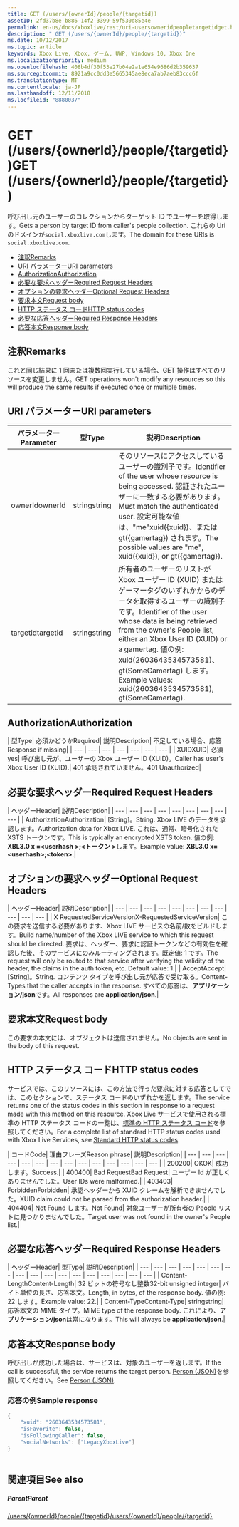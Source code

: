 ```yaml
---
title: GET (/users/{ownerId}/people/{targetid})
assetID: 2fd37b8e-b886-14f2-3399-59f530d85e4e
permalink: en-us/docs/xboxlive/rest/uri-usersowneridpeopletargetidget.html
description: " GET (/users/{ownerId}/people/{targetid})"
ms.date: 10/12/2017
ms.topic: article
keywords: Xbox Live, Xbox, ゲーム, UWP, Windows 10, Xbox One
ms.localizationpriority: medium
ms.openlocfilehash: 408b4df30f53e27b04e2a1e654e9686d2b359637
ms.sourcegitcommit: 8921a9cc0dd3e5665345ae8eca7ab7aeb83ccc6f
ms.translationtype: MT
ms.contentlocale: ja-JP
ms.lasthandoff: 12/11/2018
ms.locfileid: "8880037"
---
```

# <a name="get-usersowneridpeopletargetid"></a><span data-ttu-id="ae0b2-104">GET (/users/{ownerId}/people/{targetid})</span><span class="sxs-lookup"><span data-stu-id="ae0b2-104">GET (/users/{ownerId}/people/{targetid})</span></span>
<span data-ttu-id="ae0b2-105">呼び出し元のユーザーのコレクションからターゲット ID でユーザーを取得します。</span><span class="sxs-lookup"><span data-stu-id="ae0b2-105">Gets a person by target ID from caller's people collection.</span></span> <span data-ttu-id="ae0b2-106">これらの Uri のドメインが`social.xboxlive.com`します。</span><span class="sxs-lookup"><span data-stu-id="ae0b2-106">The domain for these URIs is `social.xboxlive.com`.</span></span>
 
  * [<span data-ttu-id="ae0b2-107">注釈</span><span class="sxs-lookup"><span data-stu-id="ae0b2-107">Remarks</span></span>](#ID4EV)
  * [<span data-ttu-id="ae0b2-108">URI パラメーター</span><span class="sxs-lookup"><span data-stu-id="ae0b2-108">URI parameters</span></span>](#ID4E5)
  * [<span data-ttu-id="ae0b2-109">Authorization</span><span class="sxs-lookup"><span data-stu-id="ae0b2-109">Authorization</span></span>](#ID4EJB)
  * [<span data-ttu-id="ae0b2-110">必要な要求ヘッダー</span><span class="sxs-lookup"><span data-stu-id="ae0b2-110">Required Request Headers</span></span>](#ID4ERC)
  * [<span data-ttu-id="ae0b2-111">オプションの要求ヘッダー</span><span class="sxs-lookup"><span data-stu-id="ae0b2-111">Optional Request Headers</span></span>](#ID4EQD)
  * [<span data-ttu-id="ae0b2-112">要求本文</span><span class="sxs-lookup"><span data-stu-id="ae0b2-112">Request body</span></span>](#ID4EWE)
  * [<span data-ttu-id="ae0b2-113">HTTP ステータス コード</span><span class="sxs-lookup"><span data-stu-id="ae0b2-113">HTTP status codes</span></span>](#ID4EBF)
  * [<span data-ttu-id="ae0b2-114">必要な応答ヘッダー</span><span class="sxs-lookup"><span data-stu-id="ae0b2-114">Required Response Headers</span></span>](#ID4EDH)
  * [<span data-ttu-id="ae0b2-115">応答本文</span><span class="sxs-lookup"><span data-stu-id="ae0b2-115">Response body</span></span>](#ID4EQAAC)
 
<a id="ID4EV"></a>

 
## <a name="remarks"></a><span data-ttu-id="ae0b2-116">注釈</span><span class="sxs-lookup"><span data-stu-id="ae0b2-116">Remarks</span></span>
 
<span data-ttu-id="ae0b2-117">これと同じ結果に 1 回または複数回実行している場合、GET 操作はすべてのリソースを変更しません。</span><span class="sxs-lookup"><span data-stu-id="ae0b2-117">GET operations won't modify any resources so this will produce the same results if executed once or multiple times.</span></span>
  
<a id="ID4E5"></a>

 
## <a name="uri-parameters"></a><span data-ttu-id="ae0b2-118">URI パラメーター</span><span class="sxs-lookup"><span data-stu-id="ae0b2-118">URI parameters</span></span>
 
| <span data-ttu-id="ae0b2-119">パラメーター</span><span class="sxs-lookup"><span data-stu-id="ae0b2-119">Parameter</span></span>| <span data-ttu-id="ae0b2-120">型</span><span class="sxs-lookup"><span data-stu-id="ae0b2-120">Type</span></span>| <span data-ttu-id="ae0b2-121">説明</span><span class="sxs-lookup"><span data-stu-id="ae0b2-121">Description</span></span>| 
| --- | --- | --- | 
| <span data-ttu-id="ae0b2-122">ownerId</span><span class="sxs-lookup"><span data-stu-id="ae0b2-122">ownerId</span></span>| <span data-ttu-id="ae0b2-123">string</span><span class="sxs-lookup"><span data-stu-id="ae0b2-123">string</span></span>| <span data-ttu-id="ae0b2-124">そのリソースにアクセスしているユーザーの識別子です。</span><span class="sxs-lookup"><span data-stu-id="ae0b2-124">Identifier of the user whose resource is being accessed.</span></span> <span data-ttu-id="ae0b2-125">認証されたユーザーに一致する必要があります。</span><span class="sxs-lookup"><span data-stu-id="ae0b2-125">Must match the authenticated user.</span></span> <span data-ttu-id="ae0b2-126">設定可能な値は、"me"xuid({xuid})、または gt({gamertag}) されます。</span><span class="sxs-lookup"><span data-stu-id="ae0b2-126">The possible values are "me", xuid({xuid}), or gt({gamertag}).</span></span>| 
| <span data-ttu-id="ae0b2-127">targetid</span><span class="sxs-lookup"><span data-stu-id="ae0b2-127">targetid</span></span>| <span data-ttu-id="ae0b2-128">string</span><span class="sxs-lookup"><span data-stu-id="ae0b2-128">string</span></span>| <span data-ttu-id="ae0b2-129">所有者のユーザーのリストが Xbox ユーザー ID (XUID) またはゲーマータグのいずれかからのデータを取得するユーザーの識別子です。</span><span class="sxs-lookup"><span data-stu-id="ae0b2-129">Identifier of the user whose data is being retrieved from the owner's People list, either an Xbox User ID (XUID) or a gamertag.</span></span> <span data-ttu-id="ae0b2-130">値の例: xuid(2603643534573581)、gt(SomeGamertag) します。</span><span class="sxs-lookup"><span data-stu-id="ae0b2-130">Example values: xuid(2603643534573581), gt(SomeGamertag).</span></span>| 
  
<a id="ID4EJB"></a>

 
## <a name="authorization"></a><span data-ttu-id="ae0b2-131">Authorization</span><span class="sxs-lookup"><span data-stu-id="ae0b2-131">Authorization</span></span>
 
| <span data-ttu-id="ae0b2-132">型</span><span class="sxs-lookup"><span data-stu-id="ae0b2-132">Type</span></span>| <span data-ttu-id="ae0b2-133">必須かどうか</span><span class="sxs-lookup"><span data-stu-id="ae0b2-133">Required</span></span>| <span data-ttu-id="ae0b2-134">説明</span><span class="sxs-lookup"><span data-stu-id="ae0b2-134">Description</span></span>| <span data-ttu-id="ae0b2-135">不足している場合、応答</span><span class="sxs-lookup"><span data-stu-id="ae0b2-135">Response if missing</span></span>| 
| --- | --- | --- | --- | --- | --- | --- | 
| <span data-ttu-id="ae0b2-136">XUID</span><span class="sxs-lookup"><span data-stu-id="ae0b2-136">XUID</span></span>| <span data-ttu-id="ae0b2-137">必須</span><span class="sxs-lookup"><span data-stu-id="ae0b2-137">yes</span></span>| <span data-ttu-id="ae0b2-138">呼び出し元が、ユーザーの Xbox ユーザー ID (XUID)。</span><span class="sxs-lookup"><span data-stu-id="ae0b2-138">Caller has user's Xbox User ID (XUID).</span></span>| <span data-ttu-id="ae0b2-139">401 承認されていません。</span><span class="sxs-lookup"><span data-stu-id="ae0b2-139">401 Unauthorized</span></span>| 
  
<a id="ID4ERC"></a>

 
## <a name="required-request-headers"></a><span data-ttu-id="ae0b2-140">必要な要求ヘッダー</span><span class="sxs-lookup"><span data-stu-id="ae0b2-140">Required Request Headers</span></span>
 
| <span data-ttu-id="ae0b2-141">ヘッダー</span><span class="sxs-lookup"><span data-stu-id="ae0b2-141">Header</span></span>| <span data-ttu-id="ae0b2-142">説明</span><span class="sxs-lookup"><span data-stu-id="ae0b2-142">Description</span></span>| 
| --- | --- | --- | --- | --- | --- | --- | --- | --- | 
| <span data-ttu-id="ae0b2-143">Authorization</span><span class="sxs-lookup"><span data-stu-id="ae0b2-143">Authorization</span></span>| <span data-ttu-id="ae0b2-144">[String]。</span><span class="sxs-lookup"><span data-stu-id="ae0b2-144">String.</span></span> <span data-ttu-id="ae0b2-145">Xbox LIVE のデータを承認します。</span><span class="sxs-lookup"><span data-stu-id="ae0b2-145">Authorization data for Xbox LIVE.</span></span> <span data-ttu-id="ae0b2-146">これは、通常、暗号化された XSTS トークンです。</span><span class="sxs-lookup"><span data-stu-id="ae0b2-146">This is typically an encrypted XSTS token.</span></span> <span data-ttu-id="ae0b2-147">値の例: <b>XBL3.0 x =&lt;userhash >;&lt;トークン ></b>します。</span><span class="sxs-lookup"><span data-stu-id="ae0b2-147">Example value: <b>XBL3.0 x=&lt;userhash>;&lt;token></b>.</span></span>| 
  
<a id="ID4EQD"></a>

 
## <a name="optional-request-headers"></a><span data-ttu-id="ae0b2-148">オプションの要求ヘッダー</span><span class="sxs-lookup"><span data-stu-id="ae0b2-148">Optional Request Headers</span></span>
 
| <span data-ttu-id="ae0b2-149">ヘッダー</span><span class="sxs-lookup"><span data-stu-id="ae0b2-149">Header</span></span>| <span data-ttu-id="ae0b2-150">説明</span><span class="sxs-lookup"><span data-stu-id="ae0b2-150">Description</span></span>| 
| --- | --- | --- | --- | --- | --- | --- | --- | --- | --- | --- | 
| <span data-ttu-id="ae0b2-151">X RequestedServiceVersion</span><span class="sxs-lookup"><span data-stu-id="ae0b2-151">X-RequestedServiceVersion</span></span>| <span data-ttu-id="ae0b2-152">この要求を送信する必要があります、Xbox LIVE サービスの名前/数をビルドします。</span><span class="sxs-lookup"><span data-stu-id="ae0b2-152">Build name/number of the Xbox LIVE service to which this request should be directed.</span></span> <span data-ttu-id="ae0b2-153">要求は、ヘッダー、要求に認証トークンなどの有効性を確認した後、そのサービスにのみルーティングされます。既定値: 1 です。</span><span class="sxs-lookup"><span data-stu-id="ae0b2-153">The request will only be routed to that service after verifying the validity of the header, the claims in the auth token, etc. Default value: 1.</span></span>| 
| <span data-ttu-id="ae0b2-154">Accept</span><span class="sxs-lookup"><span data-stu-id="ae0b2-154">Accept</span></span>| <span data-ttu-id="ae0b2-155">[String]。</span><span class="sxs-lookup"><span data-stu-id="ae0b2-155">String.</span></span> <span data-ttu-id="ae0b2-156">コンテンツ タイプを呼び出し元が応答で受け取る。</span><span class="sxs-lookup"><span data-stu-id="ae0b2-156">Content-Types that the caller accepts in the response.</span></span> <span data-ttu-id="ae0b2-157">すべての応答は、<b>アプリケーション/json</b>です。</span><span class="sxs-lookup"><span data-stu-id="ae0b2-157">All responses are <b>application/json</b>.</span></span>| 
  
<a id="ID4EWE"></a>

 
## <a name="request-body"></a><span data-ttu-id="ae0b2-158">要求本文</span><span class="sxs-lookup"><span data-stu-id="ae0b2-158">Request body</span></span>
 
<span data-ttu-id="ae0b2-159">この要求の本文には、オブジェクトは送信されません。</span><span class="sxs-lookup"><span data-stu-id="ae0b2-159">No objects are sent in the body of this request.</span></span>
  
<a id="ID4EBF"></a>

 
## <a name="http-status-codes"></a><span data-ttu-id="ae0b2-160">HTTP ステータス コード</span><span class="sxs-lookup"><span data-stu-id="ae0b2-160">HTTP status codes</span></span>
 
<span data-ttu-id="ae0b2-161">サービスでは、このリソースには、この方法で行った要求に対する応答としてでは、このセクションで、ステータス コードのいずれかを返します。</span><span class="sxs-lookup"><span data-stu-id="ae0b2-161">The service returns one of the status codes in this section in response to a request made with this method on this resource.</span></span> <span data-ttu-id="ae0b2-162">Xbox Live サービスで使用される標準の HTTP ステータス コードの一覧は、[標準の HTTP ステータス コード](../../additional/httpstatuscodes.md)を参照してください。</span><span class="sxs-lookup"><span data-stu-id="ae0b2-162">For a complete list of standard HTTP status codes used with Xbox Live Services, see [Standard HTTP status codes](../../additional/httpstatuscodes.md).</span></span>
 
| <span data-ttu-id="ae0b2-163">コード</span><span class="sxs-lookup"><span data-stu-id="ae0b2-163">Code</span></span>| <span data-ttu-id="ae0b2-164">理由フレーズ</span><span class="sxs-lookup"><span data-stu-id="ae0b2-164">Reason phrase</span></span>| <span data-ttu-id="ae0b2-165">説明</span><span class="sxs-lookup"><span data-stu-id="ae0b2-165">Description</span></span>| 
| --- | --- | --- | --- | --- | --- | --- | --- | --- | --- | --- | --- | --- | --- | 
| <span data-ttu-id="ae0b2-166">200</span><span class="sxs-lookup"><span data-stu-id="ae0b2-166">200</span></span>| <span data-ttu-id="ae0b2-167">OK</span><span class="sxs-lookup"><span data-stu-id="ae0b2-167">OK</span></span>| <span data-ttu-id="ae0b2-168">成功します。</span><span class="sxs-lookup"><span data-stu-id="ae0b2-168">Success.</span></span>| 
| <span data-ttu-id="ae0b2-169">400</span><span class="sxs-lookup"><span data-stu-id="ae0b2-169">400</span></span>| <span data-ttu-id="ae0b2-170">Bad Request</span><span class="sxs-lookup"><span data-stu-id="ae0b2-170">Bad Request</span></span>| <span data-ttu-id="ae0b2-171">ユーザー Id が正しくありませんでした。</span><span class="sxs-lookup"><span data-stu-id="ae0b2-171">User IDs were malformed.</span></span>| 
| <span data-ttu-id="ae0b2-172">403</span><span class="sxs-lookup"><span data-stu-id="ae0b2-172">403</span></span>| <span data-ttu-id="ae0b2-173">Forbidden</span><span class="sxs-lookup"><span data-stu-id="ae0b2-173">Forbidden</span></span>| <span data-ttu-id="ae0b2-174">承認ヘッダーから XUID クレームを解析できませんでした。</span><span class="sxs-lookup"><span data-stu-id="ae0b2-174">XUID claim could not be parsed from the authorization header.</span></span>| 
| <span data-ttu-id="ae0b2-175">404</span><span class="sxs-lookup"><span data-stu-id="ae0b2-175">404</span></span>| <span data-ttu-id="ae0b2-176">Not Found します。</span><span class="sxs-lookup"><span data-stu-id="ae0b2-176">Not Found</span></span>| <span data-ttu-id="ae0b2-177">対象ユーザーが所有者の People リストに見つかりませんでした。</span><span class="sxs-lookup"><span data-stu-id="ae0b2-177">Target user was not found in the owner's People list.</span></span>| 
  
<a id="ID4EDH"></a>

 
## <a name="required-response-headers"></a><span data-ttu-id="ae0b2-178">必要な応答ヘッダー</span><span class="sxs-lookup"><span data-stu-id="ae0b2-178">Required Response Headers</span></span>
 
| <span data-ttu-id="ae0b2-179">ヘッダー</span><span class="sxs-lookup"><span data-stu-id="ae0b2-179">Header</span></span>| <span data-ttu-id="ae0b2-180">型</span><span class="sxs-lookup"><span data-stu-id="ae0b2-180">Type</span></span>| <span data-ttu-id="ae0b2-181">説明</span><span class="sxs-lookup"><span data-stu-id="ae0b2-181">Description</span></span>| 
| --- | --- | --- | --- | --- | --- | --- | --- | --- | --- | --- | --- | --- | --- | --- | --- | --- | 
| <span data-ttu-id="ae0b2-182">Content-Length</span><span class="sxs-lookup"><span data-stu-id="ae0b2-182">Content-Length</span></span>| <span data-ttu-id="ae0b2-183">32 ビットの符号なし整数</span><span class="sxs-lookup"><span data-stu-id="ae0b2-183">32-bit unsigned integer</span></span>| <span data-ttu-id="ae0b2-184">バイト単位の長さ、応答本文。</span><span class="sxs-lookup"><span data-stu-id="ae0b2-184">Length, in bytes, of the response body.</span></span> <span data-ttu-id="ae0b2-185">値の例: 22 します。</span><span class="sxs-lookup"><span data-stu-id="ae0b2-185">Example value: 22.</span></span>| 
| <span data-ttu-id="ae0b2-186">Content-Type</span><span class="sxs-lookup"><span data-stu-id="ae0b2-186">Content-Type</span></span>| <span data-ttu-id="ae0b2-187">string</span><span class="sxs-lookup"><span data-stu-id="ae0b2-187">string</span></span>| <span data-ttu-id="ae0b2-188">応答本文の MIME タイプ。</span><span class="sxs-lookup"><span data-stu-id="ae0b2-188">MIME type of the response body.</span></span> <span data-ttu-id="ae0b2-189">これにより、<b>アプリケーション/json</b>は常になります。</span><span class="sxs-lookup"><span data-stu-id="ae0b2-189">This will always be <b>application/json</b>.</span></span>| 
  
<a id="ID4EQAAC"></a>

 
## <a name="response-body"></a><span data-ttu-id="ae0b2-190">応答本文</span><span class="sxs-lookup"><span data-stu-id="ae0b2-190">Response body</span></span>
 
<span data-ttu-id="ae0b2-191">呼び出しが成功した場合は、サービスは、対象のユーザーを返します。</span><span class="sxs-lookup"><span data-stu-id="ae0b2-191">If the call is successful, the service returns the target person.</span></span> <span data-ttu-id="ae0b2-192">[Person (JSON)](../../json/json-person.md)を参照してください。</span><span class="sxs-lookup"><span data-stu-id="ae0b2-192">See [Person (JSON)](../../json/json-person.md).</span></span>
 
<a id="ID4E3AAC"></a>

 
### <a name="sample-response"></a><span data-ttu-id="ae0b2-193">応答の例</span><span class="sxs-lookup"><span data-stu-id="ae0b2-193">Sample response</span></span>
 

```cpp
{
    "xuid": "2603643534573581",
    "isFavorite": false,
    "isFollowingCaller": false,
    "socialNetworks": ["LegacyXboxLive"]
}
         
```

   
<a id="ID4EGBAC"></a>

 
## <a name="see-also"></a><span data-ttu-id="ae0b2-194">関連項目</span><span class="sxs-lookup"><span data-stu-id="ae0b2-194">See also</span></span>
 
<a id="ID4EIBAC"></a>

 
##### <a name="parent"></a><span data-ttu-id="ae0b2-195">Parent</span><span class="sxs-lookup"><span data-stu-id="ae0b2-195">Parent</span></span> 

[<span data-ttu-id="ae0b2-196">/users/{ownerId}/people/{targetid}</span><span class="sxs-lookup"><span data-stu-id="ae0b2-196">/users/{ownerId}/people/{targetid}</span></span>](uri-usersowneridpeopletargetid.md)

   